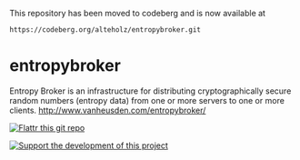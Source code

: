 
This repository has been moved to codeberg and is now available at

    https://codeberg.org/alteholz/entropybroker.git






entropybroker
=============

Entropy Broker is an infrastructure for distributing cryptographically secure random numbers (entropy data) from one or more servers to one or more clients. http://www.vanheusden.com/entropybroker/


[![Flattr this git repo](http://api.flattr.com/button/flattr-badge-large.png)](https://flattr.com/submit/auto?user_id=flok&url=https://github.com/flok99/entropybroker&title=entropybroker&language=&tags=github&category=software)

[![Support the development of this project](https://pledgie.com/campaigns/28612.png?skin_name=chrome)](https://pledgie.com/campaigns/28612)

